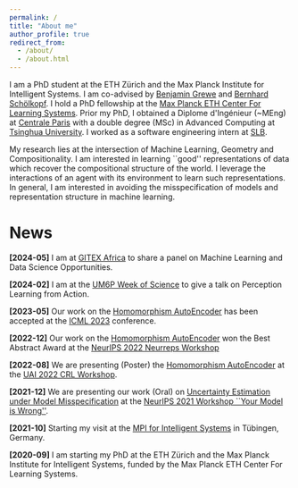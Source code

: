 ```yaml
---
permalink: /
title: "About me"
author_profile: true
redirect_from: 
  - /about/
  - /about.html
---
```



I am a PhD student at the ETH Zürich and the Max Planck Institute for Intelligent Systems. I am co-advised by [Benjamin Grewe](https://ee.ethz.ch/the-department/people-a-z/person-detail.MTQ4NjY0.TGlzdC8zMjc5LC0xNjUwNTg5ODIw.html) and [Bernhard Schölkopf](https://is.mpg.de/~bs). I hold a PhD fellowship at the [Max Planck ETH Center For Learning Systems](https://learning-systems.org/). Prior my PhD, I obtained a Diplome d'Ingénieur (~MEng) at [Centrale Paris](https://www.centralesupelec.fr/) with a double degree (MSc) in Advanced Computing at [Tsinghua University](https://www.tsinghua.edu.cn/en/). I worked as a software engineering intern at [SLB](https://www.slb.com/).

My research lies at the intersection of Machine Learning, Geometry and Compositionality. I am interested in learning ``good'' representations of data which recover the compositional structure of the world. I leverage the interactions of an agent with its environment to learn such representations. In general, I am interested in avoiding the misspecification of models and representation structure in machine learning.


News
====
**[2024-05]** I am at [GITEX Africa](https://gitexafrica.com/) to share a panel on Machine Learning and Data Science Opportunities.

**[2024-02]** I am at the [UM6P Week of Science](https://wos.um6p.ma/) to give a talk on Perception Learning from Action.

**[2023-05]** Our work on the [Homomorphism AutoEncoder](https://arxiv.org/abs/2207.12067) has been accepted at the [ICML 2023](https://icml.cc/Conferences/2023) conference.

**[2022-12]** Our work on the [Homomorphism AutoEncoder](https://arxiv.org/abs/2207.12067) won the Best Abstract Award at the [NeurIPS 2022 Neurreps Workshop](https://www.neurreps.org/)

**[2022-08]** We are presenting (Poster) the [Homomorphism AutoEncoder](https://arxiv.org/abs/2207.12067) at the [UAI 2022 CRL Workshop](https://crl-uai-2022.github.io/). 

**[2021-12]** We are presenting our work (Oral) on [Uncertainty Estimation under Model Misspecification](https://arxiv.org/abs/2111.11763) at the [NeurIPS 2021 Workshop ``Your Model is Wrong''](https://sites.google.com/view/robustbayes-neurips21/home).

**[2021-10]** Starting my visit at the [MPI for Intelligent Systems](https://is.mpg.de/) in Tübingen, Germany.

**[2020-09]** I am starting my PhD at the ETH Zürich and the Max Planck Institute for Intelligent Systems, funded by the Max Planck ETH Center For Learning Systems.
